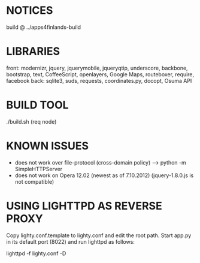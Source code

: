 NOTICES
=======
build @ ../apps4finlands-build

LIBRARIES
=========
front: modernizr, jquery, jquerymobile, jqueryqtip, underscore, backbone, bootstrap, text, CoffeeScript, openlayers, Google Maps, routeboxer, require, facebook
back: sqlite3, suds, requests, coordinates.py, docopt, Osuma API

BUILD TOOL
==========
./build.sh (req node)

KNOWN ISSUES
============

- does not work over file-protocol (cross-domain policy)
  --> python -m SimpleHTTPServer
- does not work on Opera 12.02 (newest as of 7.10.2012) (jquery-1.8.0.js is not compatible)

USING LIGHTTPD AS REVERSE PROXY
===============================

Copy lighty.conf.template to lighty.conf and edit the root path.  Start app.py
in its default port (8022) and run lighttpd as follows:

  lighttpd -f lighty.conf -D

